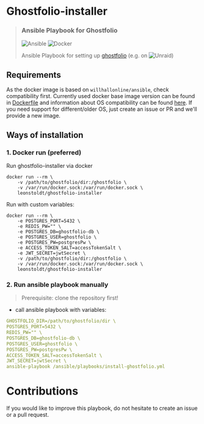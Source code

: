 # Ghostfolio-installer
> ### Ansible Playbook for Ghostfolio
> ![Ansible](https://img.shields.io/badge/ansible-%231A1918.svg?style=for-the-badge&logo=ansible&logoColor=white)
> ![Docker](https://img.shields.io/badge/docker-%230db7ed.svg?style=for-the-badge&logo=docker&logoColor=white)
> 
> Ansible Playbook for setting up [ghostfolio](https://ghostfol.io/) (e.g. on ![Unraid](https://img.shields.io/badge/unraid-%23F15A2C.svg?style=for-the-badge&logo=unraid&logoColor=white))

## Requirements
As the docker image is based on `willhallonline/ansible`, check compatibility first.
Currently used docker base image version can be found in [Dockerfile](./Dockerfile) and information about OS compatibility can be found [here](https://github.com/willhallonline/docker-ansible#compatibility).
If you need support for different/older OS, just create an issue or PR and we'll provide a new image.

## Ways of installation

### 1. Docker run (preferred)
Run ghostfolio-installer via docker
```shell
docker run --rm \
    -v /path/to/ghostfolio/dir:/ghostfolio \
    -v /var/run/docker.sock:/var/run/docker.sock \
    leonstoldt/ghostfolio-installer
```

Run with custom variables:
```shell
docker run --rm \
    -e POSTGRES_PORT=5432 \
    -e REDIS_PW="" \
    -e POSTGRES_DB=ghostfolio-db \
    -e POSTGRES_USER=ghostfolio \
    -e POSTGRES_PW=postgresPw \
    -e ACCESS_TOKEN_SALT=accessTokenSalt \
    -e JWT_SECRET=jwtSecret \
    -v /path/to/ghostfolio/dir:/ghostfolio \
    -v /var/run/docker.sock:/var/run/docker.sock \
    leonstoldt/ghostfolio-installer
```

### 2. Run ansible playbook manually
> Prerequisite: clone the repository first!

- call ansible playbook with variables:
``` yaml
GHOSTFOLIO_DIR=/path/to/ghostfolio/dir \
POSTGRES_PORT=5432 \
REDIS_PW="" \
POSTGRES_DB=ghostfolio-db \
POSTGRES_USER=ghostfolio \
POSTGRES_PW=postgresPw \
ACCESS_TOKEN_SALT=accessTokenSalt \
JWT_SECRET=jwtSecret \
ansible-playbook /ansible/playbooks/install-ghostfolio.yml
```

# Contributions
If you would like to improve this playbook, do not hesitate to create an issue or a pull request.